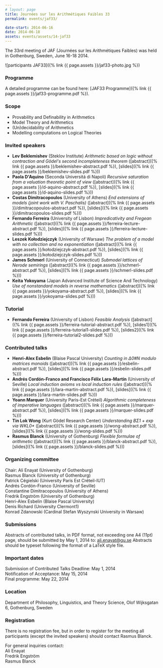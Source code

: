 ```yaml
---
# layout: page
title: Journées sur les Arithmétiques Faibles 33
permalink: events/jaf33/

date-start: 2014-06-16
date: 2014-06-18
assets: events/assets/14-jaf33
---
```


The 33rd meeting of JAF (Journées sur les Arithmétiques Faibles) was held in Gothenburg, Sweden, June 16-18 2014.

<!--more-->
![participants JAF33]({% link {{ page.assets }}/jaf33-photo.jpg %})

### Programme

A detailed programme can be found here: [JAF33 Programme]({% link {{ page.assets }}/jaf33-programme.pdf %}).


### Scope

- Provability and Definability in Arithmetics
- Model Theory and Arithmetics
- (Un)decidability of Arithmetics
- Modelling computations on Logical Theories

### Invited speakers

- **Lev Beklemishev** (Steklov Institute) _Arithmetic based on logic without contraction and Gödel's second incompleteness theorem_ ([abstract]({% link {{ page.assets }}/beklemishev-abstract.pdf %}), [slides]({% link {{ page.assets }}/beklemishev-slides.pdf %}))
- **Paola D'Aquino** (Seconda Universitá di Napoli) _Recursive saturation from a valuation theoretic point of view_ ([abstract]({% link {{ page.assets }}/d-aquino-abstract.pdf %}), [slides]({% link {{ page.assets }}/d-aquino-slides.pdf %}))
- **Costas Dimitracopoulos** (University of Athens) _End extensions of models (joint work with V. Paschalis)_ ([abstract]({% link {{ page.assets }}/dimitracopoulos-abstract.pdf %}), [slides]({% link {{ page.assets }}/dimitracopoulos-slides.pdf %}))
- **Fernando Ferreira** (University of Lisbon) _Impredicativity and Fregean Arithmetic_ ([abstract]({% link {{ page.assets }}/ferreira-lecture-abstract.pdf %}), [slides]({% link {{ page.assets }}/ferreira-lecture-slides.pdf %}))
- **Leszek Kołodziejczyk** (University of Warsaw) _The problem of a model with no collection and no exponentiation_ ([abstract]({% link {{ page.assets }}/kołodziejczyk-abstract.pdf %}), [slides]({% link {{ page.assets }}/kołodziejczyk-slides.pdf %}))
- **James Schmerl** (University of Connecticut) _Submodel lattices of Nerode semirings_ ([abstract]({% link {{ page.assets }}/schmerl-abstract.pdf %}), [slides]({% link {{ page.assets }}/schmerl-slides.pdf %}))
- **Keita Yokoyama** (Japan Advanced Institute of Science And Technology) _Use of nonstandard models in reverse mathematics_ ([abstract]({% link {{ page.assets }}/yokoyama-abstract.pdf %}), [slides]({% link {{ page.assets }}/yokoyama-slides.pdf %}))

### Tutorial

- **Fernando Ferreira** (University of Lisbon) _Feasible Analysis_ ([abstract]({% link {{ page.assets }}/ferreira-tutorial-abstract.pdf %}), [slides1]({% link {{ page.assets }}/ferreira-tutorial1-slides.pdf %}), [slides2]({% link {{ page.assets }}/ferreira-tutorial2-slides.pdf %}))

### Contributed talks

- **Henri-Alex Esbelin** (Blaise Pascal University) _Counting in Δ0#N modulo matrices monoids_ ([abstract]({% link {{ page.assets }}/esbelin-abstract.pdf %}), [slides]({% link {{ page.assets }}/esbelin-slides.pdf %}))
- **Andrés Cordón-Franco and Francisco Félix Lara-Martín** (University of Seville) _Local induction axioms vs local induction rules_ ([abstract]({% link {{ page.assets }}/lara-martin-abstract.pdf %}), [slides]({% link {{ page.assets }}/lara-martin-slides.pdf %}))
- **Yoann Marquer** (University Paris-Est Créteil) _Algorithmic completeness of imperative languages_ ([abstract]({% link {{ page.assets }}/marquer-abstract.pdf %}), [slides]({% link {{ page.assets }}/marquer-slides.pdf %}))
- **Tin Lok Wong** (Kurt Gödel Research Center) _Understanding BΣ1 + exp via WKL0\*_ ([abstract]({% link {{ page.assets }}/wong-abstract.pdf %}), [slides]({% link {{ page.assets }}/wong-slides.pdf %}))
- **Rasmus Blanck** (University of Gothenburg) _Flexible formulae of arithmetic_ ([abstract]({% link {{ page.assets }}/blanck-abstract.pdf %}), [slides]({% link {{ page.assets }}/blanck-slides.pdf %}))

### Organizing committee

Chair: Ali Enayat (University of Gothenburg)\
Rasmus Blanck (University of Gothenburg)\
Patrick Cégielski (University Paris Est Créteil-IUT)\
Andrés Cordón-Franco (University of Seville)\
Constantine Dimitracopoulos (University of Athens)\
Fredrik Engström (University of Gothenburg)\
Henri-Alex Esbelin (Blaise Pascal University)\
Denis Richard (University Clermont1)\
Konrad Zdanowski (Cardinal Stefan Wyszynski University in Warsaw)

### Submissions

Abstracts of contributed talks, in PDF format, not exceeding one A4
(11pt) page, should be submitted by May 1, 2014 to: ali.enayat@gu.se
Abstracts should be typeset following the format of a LaTeX style file.

### Important dates

Submission of Contributed Talks Deadline: May 1, 2014\
Notification of Acceptance: May 15, 2014\
Final programme: May 22, 2014

### Location

Department of Philosophy, Linguistics, and Theory Science, Olof
Wijksgatan 6, Gothenburg, Sweden

### Registration

There is no registration fee, but in order to register for the meeting
all participants (except the invited speakers) should contact
Rasmus Blanck.

For general inquiries contact:\
Ali Enayat\
Fredrik Engström\
Rasmus Blanck
